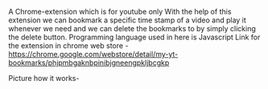 A Chrome-extension which is for youtube only
With the help of this extension we can bookmark a specific time stamp of a video and play it whenever we need and we can delete the bookmarks to by simply clicking the delete button.
Programming language used in here is Javascript
Link for the extension in chrome web store - https://chrome.google.com/webstore/detail/my-yt-bookmarks/phjpmbgaknbpinibjgneengpkljbcgkp

Picture how it works-
